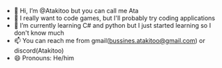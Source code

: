 - 👋 Hi, I’m @Atakitoo but you can call me Ata
- 👀 I really want to code games, but I'll probably try coding applications 
- 🌱 I’m currently learning C# and python but I just started learning so I don't know much
- 📫 You can reach me from gmail(bussines.atakitoo@gmail.com) or discord(Atakitoo)
- 😄 Pronouns: He/him
